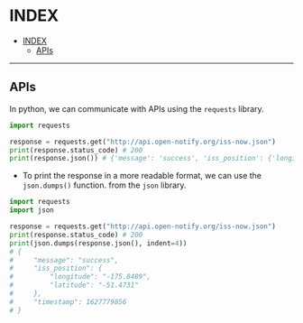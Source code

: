 # INDEX

- [INDEX](#index)
  - [APIs](#apis)

---

## APIs

In python, we can communicate with APIs using the `requests` library.

```python
import requests

response = requests.get("http://api.open-notify.org/iss-now.json")
print(response.status_code) # 200
print(response.json()) # {'message': 'success', 'iss_position': {'longitude': '-175.8489', 'latitude': '-51.4731'}, 'timestamp': 1627779856}
```

- To print the response in a more readable format, we can use the `json.dumps()` function. from the `json` library.

```python
import requests
import json

response = requests.get("http://api.open-notify.org/iss-now.json")
print(response.status_code) # 200
print(json.dumps(response.json(), indent=4))
# {
#     "message": "success",
#     "iss_position": {
#         "longitude": "-175.8489",
#         "latitude": "-51.4731"
#     },
#     "timestamp": 1627779856
# }
```
